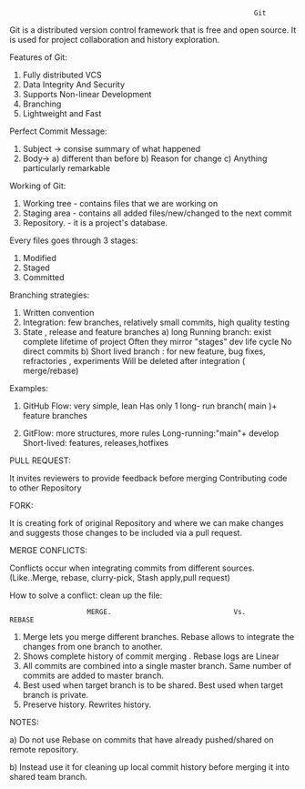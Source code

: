                                                                 Git

Git is a distributed version control framework that is free and open source.
It is used for project collaboration and history exploration.

Features of Git:

  1. Fully distributed VCS
  2. Data Integrity And Security
  3. Supports Non-linear Development
  4. Branching
  5. Lightweight and Fast

Perfect Commit Message:

  1. Subject -> consise summary of what happened
  2. Body-> a) different than before
            b) Reason for change
            c) Anything particularly remarkable

Working of Git:

1. Working tree - contains files that we are working on 
2. Staging area - contains all added files/new/changed to the next commit
3. Repository.  - it is a project's database.

Every files goes through 3 stages:

   1. Modified
   2. Staged
   3. Committed

Branching strategies:

   1. Written convention
   2. Integration: few branches, relatively small commits, high quality testing
   3. State , release and feature branches
        a) long Running branch: exist complete lifetime of project
                                Often they mirror "stages" dev life cycle
                                No direct commits
        b) Short lived branch : for new feature, bug fixes, refractories , experiments
                                Will be deleted after integration ( merge/rebase)
                                

Examples:

1. GitHub Flow: very simple, lean
                Has only 1 long- run branch( main )+ feature branches
                
2. GitFlow: more structures, more rules
            Long-running:"main"+ develop
            Short-lived: features, releases,hotfixes

PULL REQUEST:

   It invites reviewers to provide feedback before merging
   Contributing code to other Repository

FORK:

   It is creating fork of original Repository and where we can make changes and suggests those changes to be included via a pull request.
   

MERGE CONFLICTS:

   Conflicts occur when integrating commits from different sources.
   (Like..Merge, rebase, clurry-pick, Stash apply,pull request)

How to solve a conflict: clean up the file:

                       MERGE.                              Vs.                                                   REBASE

   1. Merge lets you merge different branches.                                       Rebase allows to integrate the changes from one branch to another.
   2. Shows complete history of commit merging .                                     Rebase logs are Linear
   3. All commits are combined into a single master branch.                          Same number of commits are added to master branch.
   4. Best used when target branch is to be shared.                                  Best used when target branch is private.
   5. Preserve history.                                                              Rewrites history.

NOTES:

  a) Do not use Rebase on commits that have already pushed/shared on remote repository.
  
  b) Instead use it for cleaning up local commit history before merging it into shared team branch.



